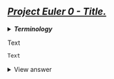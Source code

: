 ## [*Project Euler 0 - Title.*](url "Go to problem page.")

  <details>
  <summary><b><i>Terminology</i></b></summary>  
Text
  <h2> </h2>
</details>  

Text

```python
Text
```
<details>
  <summary>View answer</summary>  
Text
</details>
